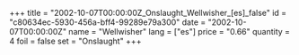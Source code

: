 +++
title = "2002-10-07T00:00:00Z_Onslaught_Wellwisher_[es]_false"
id = "c80634ec-5930-456a-bff4-99289e79a300"
date = "2002-10-07T00:00:00Z"
name = "Wellwisher"
lang = ["es"]
price = "0.66"
quantity = 4
foil = false
set = "Onslaught"
+++
